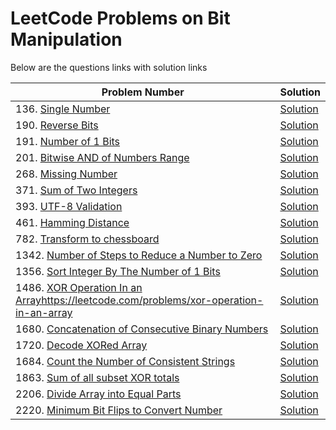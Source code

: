 # LeetCode Problems on Bit Manipulation
Below are the questions links with solution links


|Problem Number|Solution|
|--------------|--------|
|136. [Single Number](https://leetcode.com/problems/single-number)|[Solution](https://github.com/HarshOza36/LeetCode_Problems/blob/main/Bit%20Manipulation/P136%20-%20singleNumber.py)|
|190. [Reverse Bits](https://leetcode.com/problems/reverse-bits/)|[Solution](https://github.com/HarshOza36/LeetCode_Problems/blob/main/Bit%20Manipulation/P190%20-%20reverseBits.py)|
|191. [Number of 1 Bits](https://leetcode.com/problems/number-of-1-bits)|[Solution](https://github.com/HarshOza36/LeetCode_Problems/blob/main/Bit%20Manipulation/P191%20-%20numberOf1Bits.py)|
|201. [Bitwise AND of Numbers Range](https://leetcode.com/problems/bitwise-and-of-numbers-range/)|[Solution](https://github.com/HarshOza36/LeetCode_Problems/blob/main/Bit%20Manipulation/P201%20-%20bitwiseANDofNumbersRange.py)|
|268. [Missing Number](https://leetcode.com/problems/missing-number/)|[Solution](https://github.com/HarshOza36/LeetCode_Problems/blob/main/Bit%20Manipulation/P268%20-%20missingNumber.py)|
|371. [Sum of Two Integers](https://leetcode.com/problems/sum-of-two-integers/)|[Solution](https://github.com/HarshOza36/LeetCode_Problems/blob/main/Bit%20Manipulation/P371%20-%20sumOfTwoIntegers.py)|
|393. [UTF-8 Validation](https://leetcode.com/problems/utf-8-validation/)|[Solution](https://github.com/HarshOza36/LeetCode_Problems/blob/main/Bit%20Manipulation/P393%20-%20utf_8Validation.py)|
|461. [Hamming Distance](https://leetcode.com/problems/hamming-distance)|[Solution](https://github.com/HarshOza36/LeetCode_Problems/blob/main/Bit%20Manipulation/P461%20-%20hammingDistance.py)|
|782. [Transform to chessboard](https://leetcode.com/problems/transform-to-chessboard/)|[Solution](https://github.com/HarshOza36/LeetCode_Problems/blob/main/Bit%20Manipulation/P782%20-%20transformToChessBoard.py)|
|1342. [Number of Steps to Reduce a Number to Zero](https://leetcode.com/problems/number-of-steps-to-reduce-a-number-to-zero/)|[Solution](https://github.com/HarshOza36/LeetCode_Problems/blob/main/Bit%20Manipulation/P1342%20-%20numberOfStepsToReduceANumberToZero.py)|
|1356. [Sort Integer By The Number of 1 Bits](https://github.com/HarshOza36/LeetCode_Problems/blob/main/Bit%20Manipulation/P1356%20-%20sortIntegerByTheNumberOf1Bits.py)|[Solution](https://github.com/HarshOza36/LeetCode_Problems/blob/main/Bit%20Manipulation/P1356%20-%20sortIntegerByTheNumberOf1Bits.py)|
|1486. [XOR Operation In an Array]()https://leetcode.com/problems/xor-operation-in-an-array|[Solution](https://github.com/HarshOza36/LeetCode_Problems/blob/main/Bit%20Manipulation/P1486%20-%20XORoperationInAnArray.py)|
|1680. [Concatenation of Consecutive Binary Numbers](https://leetcode.com/problems/concatenation-of-consecutive-binary-numbers/)|[Solution](https://github.com/HarshOza36/LeetCode_Problems/blob/main/Bit%20Manipulation/P1680%20-%20concatenationOfConsecutiveBinaryNumbers.py)|
|1720. [Decode XORed Array](https://leetcode.com/problems/decode-xored-array)|[Solution](https://github.com/HarshOza36/LeetCode_Problems/blob/main/Bit%20Manipulation/P1720%20-%20decodeXORedArray.py)|
|1684. [Count the Number of Consistent Strings](https://leetcode.com/problems/count-the-number-of-consistent-strings)|[Solution](https://github.com/HarshOza36/LeetCode_Problems/blob/main/Bit%20Manipulation/P1684%20-%20countTheNumberOfConsistentString.py)|
|1863. [Sum of all subset XOR totals](https://leetcode.com/problems/sum-of-all-subset-xor-totals)|[Solution](https://github.com/HarshOza36/LeetCode_Problems/blob/main/Bit%20Manipulation/P1863%20-%20sumOfAllSubsetXORTotals.py)|
|2206. [Divide Array into Equal Parts](https://leetcode.com/problems/divide-array-into-equal-pairs)|[Solution](https://github.com/HarshOza36/LeetCode_Problems/blob/main/Bit%20Manipulation/P2206%20-%20divideArrayIntoEqualParts.py)|
|2220. [Minimum Bit Flips to Convert Number](https://leetcode.com/problems/minimum-bit-flips-to-convert-number)|[Solution](https://github.com/HarshOza36/LeetCode_Problems/blob/main/Bit%20Manipulation/P2220%20-%20minimumBitFlipsToConvertNumber.py)|
